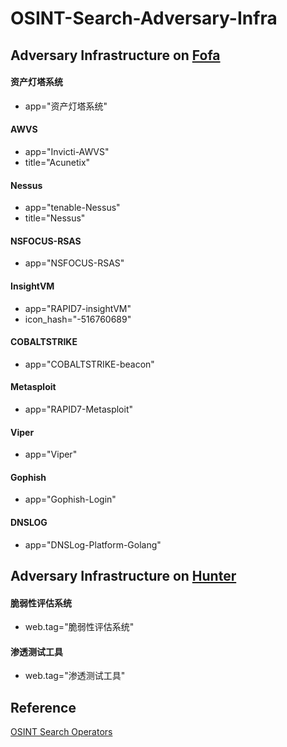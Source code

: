 # OSINT-Search-Adversary-Infra

## Adversary Infrastructure on [Fofa](https://fofa.info/)

#### 资产灯塔系统

- app="资产灯塔系统"

#### AWVS

- app="Invicti-AWVS"
- title="Acunetix"

#### Nessus

- app="tenable-Nessus"
- title="Nessus"

#### NSFOCUS-RSAS

- app="NSFOCUS-RSAS"

#### InsightVM

- app="RAPID7-insightVM"
- icon_hash="-516760689"

#### COBALTSTRIKE

- app="COBALTSTRIKE-beacon"

#### Metasploit

- app="RAPID7-Metasploit"

#### Viper

- app="Viper"

#### Gophish

- app="Gophish-Login" 

#### DNSLOG

- app="DNSLog-Platform-Golang"

## Adversary Infrastructure on [Hunter](https://hunter.qianxin.com/)

#### 脆弱性评估系统

- web.tag="脆弱性评估系统"

#### 渗透测试工具

- web.tag="渗透测试工具"

## Reference

[OSINT Search Operators](https://github.com/BushidoUK/OSINT-SearchOperators)